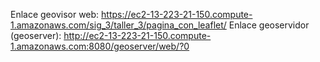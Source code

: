 Enlace geovisor web: https://ec2-13-223-21-150.compute-1.amazonaws.com/sig_3/taller_3/pagina_con_leaflet/
Enlace geoservidor (geoserver):  http://ec2-13-223-21-150.compute-1.amazonaws.com:8080/geoserver/web/?0
